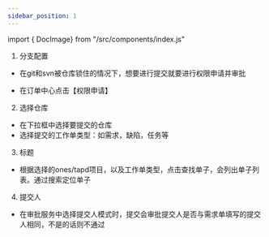 ```yaml
---
sidebar_position: 1
---
```

import { DocImage} from "/src/components/index.js"

1. 分支配置
* 在git和svn被仓库锁住的情况下，想要进行提交就要进行权限申请并审批
<DocImage src='authapprove/019.png'></DocImage>

* 在订单中心点击【权限申请】
<DocImage src='authapprove/020.png'></DocImage>

2. 选择仓库
* 在下拉框中选择要提交的仓库
* 选择提交的工作单类型：如需求，缺陷，任务等

3. 标题
* 根据选择的ones/tapd项目，以及工作单类型，点击查找单子，会列出单子列表。通过搜索定位单子

4. 提交人
* 在审批服务中选择提交人模式时，提交会审批提交人是否与需求单填写的提交人相同，不是的话则不通过
